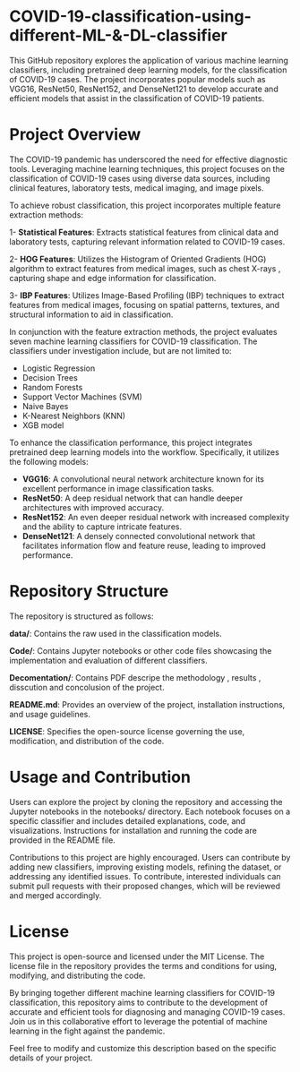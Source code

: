 # COVID-19-classification-using-different-ML-&-DL-classifier
This GitHub repository explores the application of various machine learning classifiers, including pretrained deep learning models, for the classification of COVID-19 cases. The project incorporates popular models such as VGG16, ResNet50, ResNet152, and DenseNet121 to develop accurate and efficient models that assist in the classification of COVID-19 patients.

# Project Overview

The COVID-19 pandemic has underscored the need for effective diagnostic tools. Leveraging machine learning techniques, this project focuses on the classification of COVID-19 cases using diverse data sources, including clinical features, laboratory tests, medical imaging, and image pixels.

To achieve robust classification, this project incorporates multiple feature extraction methods:

1- **Statistical Features**: Extracts statistical features from clinical data and laboratory tests, capturing relevant information related to COVID-19 cases.

2- **HOG Features**: Utilizes the Histogram of Oriented Gradients (HOG) algorithm to extract features from medical images, such as chest X-rays , capturing shape and edge information for classification.

3- **IBP Features**: Utilizes Image-Based Profiling (IBP) techniques to extract features from medical images, focusing on spatial patterns, textures, and structural information to aid in classification.

In conjunction with the feature extraction methods, the project evaluates seven machine learning classifiers for COVID-19 classification. The classifiers under investigation include, but are not limited to:

* Logistic Regression
* Decision Trees
* Random Forests
* Support Vector Machines (SVM)
* Naive Bayes
* K-Nearest Neighbors (KNN)
* XGB model

To enhance the classification performance, this project integrates pretrained deep learning models into the workflow. Specifically, it utilizes the following models:

* **VGG16**: A convolutional neural network architecture known for its excellent performance in image classification tasks.
* **ResNet50**: A deep residual network that can handle deeper architectures with improved accuracy.
* **ResNet152**: An even deeper residual network with increased complexity and the ability to capture intricate features.
* **DenseNet121**: A densely connected convolutional network that facilitates information flow and feature reuse, leading to improved performance.

# Repository Structure
The repository is structured as follows:

**data/**: Contains the raw used in the classification models.

**Code/**: Contains Jupyter notebooks or other code files showcasing the implementation and evaluation of different classifiers.

**Decomentation/**: Contains PDF descripe the methodology , results , disscution and concolusion of the project.

**README.md**: Provides an overview of the project, installation instructions, and usage guidelines.

**LICENSE**: Specifies the open-source license governing the use, modification, and distribution of the code.

# Usage and Contribution

Users can explore the project by cloning the repository and accessing the Jupyter notebooks in the notebooks/ directory. Each notebook focuses on a specific classifier and includes detailed explanations, code, and visualizations. Instructions for installation and running the code are provided in the README file.

Contributions to this project are highly encouraged. Users can contribute by adding new classifiers, improving existing models, refining the dataset, or addressing any identified issues. To contribute, interested individuals can submit pull requests with their proposed changes, which will be reviewed and merged accordingly.

# License

This project is open-source and licensed under the MIT License. The license file in the repository provides the terms and conditions for using, modifying, and distributing the code.

By bringing together different machine learning classifiers for COVID-19 classification, this repository aims to contribute to the development of accurate and efficient tools for diagnosing and managing COVID-19 cases. Join us in this collaborative effort to leverage the potential of machine learning in the fight against the pandemic.

Feel free to modify and customize this description based on the specific details of your project.
